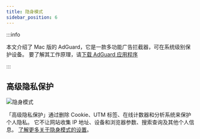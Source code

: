 ```yaml
---
title: 隐身模式
sidebar_position: 6
---
```


:::info

本文介绍了 Mac 版的 AdGuard，它是一款多功能广告拦截器，可在系统级别保护设备。 要了解其工作原理，请[下载 AdGuard 应用程序](https://agrd.io/download-kb-adblock)

:::

## 高级隐私保护

![隐身模式](https://cdn.adtidy.org/content/kb/ad_blocker/mac/stealth.png)

「高级隐私保护」通过删除 Cookie、UTM 标签、在线计数器和分析系统来保护个人隐私。 它不让网站收集 IP 地址、设备和浏览器参数、搜索查询及其他个人信息。 [了解更多关于隐身模式的设置](/general/stealth-mode)。
